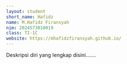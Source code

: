 ```yaml
---
layout: student
short_name: Hafidz
name: M.Hafidz Firansyah
nim: 2024573010019
class: TI-1C
website: https://mhafidzfiransyah.github.io/
---
```

Deskripsi diri yang lengkap disini.......
